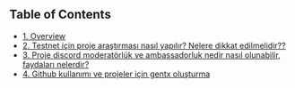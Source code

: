 ## <a name='TableofContents'></a>Table of Contents

* [1. Overview](#1-overview)
* [2. Testnet için proje araştırması nasıl yapılır? Nelere dikkat edilmelidir??](#2-arastırma)
* [3. Proje discord moderatörlük ve ambassadorluk nedir nasıl olunabilir, faydaları nelerdir?](#3-moderasyon-ambassador)
* [4. Github kullanımı ve projeler için gentx oluşturma](#4-github)